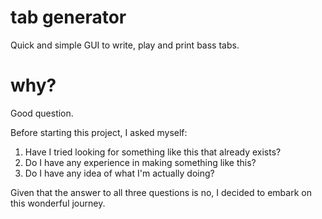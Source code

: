 # tab generator
Quick and simple GUI to write, play and print bass tabs.

# why?
Good question.

Before starting this project, I asked myself:
1) Have I tried looking for something like this that already exists?
2) Do I have any experience in making something like this?
3) Do I have any idea of what I'm actually doing?

Given that the answer to all three questions is no, I decided to embark on this wonderful journey.

